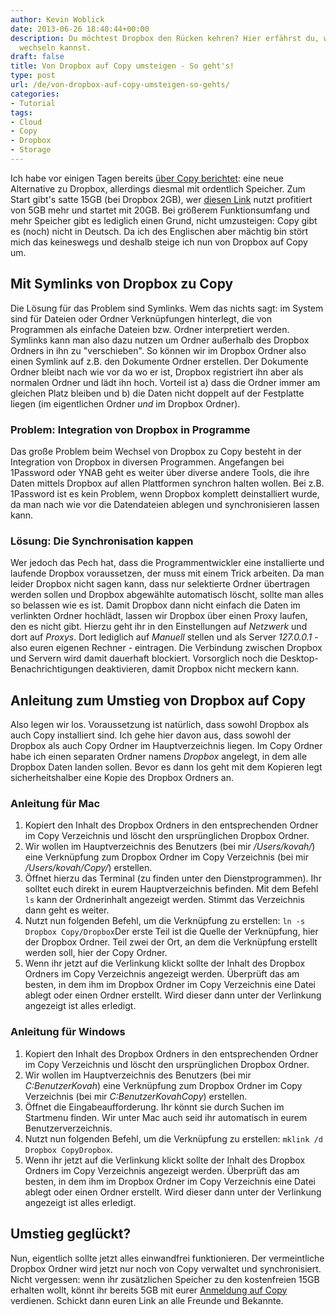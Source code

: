 ```yaml
---
author: Kevin Woblick
date: 2013-06-26 18:40:44+00:00
description: Du möchtest Dropbox den Rücken kehren? Hier erfährst du, wie du zu Copy.com
  wechseln kannst.
draft: false
title: Von Dropbox auf Copy umsteigen - So geht's!
type: post
url: /de/von-dropbox-auf-copy-umsteigen-so-gehts/
categories:
- Tutorial
tags:
- Cloud
- Copy
- Dropbox
- Storage
---
```


Ich habe vor einigen Tagen bereits [über Copy berichtet](https://blog.woblick.dev/copy-dropbox-alternative-mit-massig-speicher): eine neue Alternative zu Dropbox, allerdings diesmal mit ordentlich Speicher. Zum Start gibt's satte 15GB (bei Dropbox 2GB), wer [diesen Link](https://copy.com?r=jZ0vWa) nutzt profitiert von 5GB mehr und startet mit 20GB. Bei größerem Funktionsumfang und mehr Speicher gibt es lediglich einen Grund, nicht umzusteigen: Copy gibt es (noch) nicht in Deutsch. Da ich des Englischen aber mächtig bin stört mich das keineswegs und deshalb steige ich nun von Dropbox auf Copy um.


## Mit Symlinks von Dropbox zu Copy

Die Lösung für das Problem sind Symlinks. Wem das nichts sagt: im System sind für Dateien oder Ordner Verknüpfungen hinterlegt, die von Programmen als einfache Dateien bzw. Ordner interpretiert werden. Symlinks kann man also dazu nutzen um Ordner außerhalb des Dropbox Ordners in ihn zu "verschieben". So können wir im Dropbox Ordner also einen Symlink auf z.B. den Dokumente Ordner erstellen. Der Dokumente Ordner bleibt nach wie vor da wo er ist, Dropbox registriert ihn aber als normalen Ordner und lädt ihn hoch. Vorteil ist a) dass die Ordner immer am gleichen Platz bleiben und b) die Daten nicht doppelt auf der Festplatte liegen (im eigentlichen Ordner _und_ im Dropbox Ordner).


### Problem: Integration von Dropbox in Programme

Das große Problem beim Wechsel von Dropbox zu Copy besteht in der Integration von Dropbox in diversen Programmen. Angefangen bei 1Password oder YNAB geht es weiter über diverse andere Tools, die ihre Daten mittels Dropbox auf allen Plattformen synchron halten wollen. Bei z.B. 1Password ist es kein Problem, wenn Dropbox komplett deinstalliert wurde, da man nach wie vor die Datendateien ablegen und synchronisieren lassen kann.


### Lösung: Die Synchronisation kappen

Wer jedoch das Pech hat, dass die Programmentwickler eine installierte und laufende Dropbox voraussetzen, der muss mit einem Trick arbeiten. Da man leider Dropbox nicht sagen kann, dass nur selektierte Ordner übertragen werden sollen und Dropbox abgewählte automatisch löscht, sollte man alles so belassen wie es ist. Damit Dropbox dann nicht einfach die Daten im verlinkten Ordner hochlädt, lassen wir Dropbox über einen Proxy laufen, den es nicht gibt. Hierzu geht ihr in den Einstellungen auf _Netzwerk_ und dort auf _Proxys_. Dort lediglich auf _Manuell_ stellen und als Server _127.0.0.1_ - also euren eigenen Rechner - eintragen. Die Verbindung zwischen Dropbox und Servern wird damit dauerhaft blockiert. Vorsorglich noch die Desktop-Benachrichtigungen deaktivieren, damit Dropbox nicht meckern kann.


## Anleitung zum Umstieg von Dropbox auf Copy

Also legen wir los. Voraussetzung ist natürlich, dass sowohl Dropbox als auch Copy installiert sind. Ich gehe hier davon aus, dass sowohl der Dropbox als auch Copy Ordner im Hauptverzeichnis liegen. Im Copy Ordner habe ich einen separaten Ordner namens _Dropbox_ angelegt, in dem alle Dropbox Daten landen sollen. Bevor es dann los geht mit dem Kopieren legt sicherheitshalber eine Kopie des Dropbox Ordners an.


### Anleitung für Mac

1. Kopiert den Inhalt des Dropbox Ordners in den entsprechenden Ordner im Copy Verzeichnis und löscht den ursprünglichen Dropbox Ordner.
2. Wir wollen im Hauptverzeichnis des Benutzers (bei mir _/Users/kovah/_) eine Verknüpfung zum Dropbox Ordner im Copy Verzeichnis (bei mir _/Users/kovah/Copy/_) erstellen.
3. Öffnet hierzu das Terminal (zu finden unter den Dienstprogrammen). Ihr solltet euch direkt in eurem Hauptverzeichnis befinden. Mit dem Befehl `ls` kann der Ordnerinhalt angezeigt werden. Stimmt das Verzeichnis dann geht es weiter.
4. Nutzt nun folgenden Befehl, um die Verknüpfung zu erstellen:
`ln -s Dropbox Copy/Dropbox`Der erste Teil ist die Quelle der Verknüpfung, hier der Dropbox Ordner. Teil zwei der Ort, an dem die Verknüpfung erstellt werden soll, hier der Copy Ordner.
5. Wenn ihr jetzt auf die Verlinkung klickt sollte der Inhalt des Dropbox Ordners im Copy Verzeichnis angezeigt werden. Überprüft das am besten, in dem ihm im Dropbox Ordner im Copy Verzeichnis eine Datei ablegt oder einen Ordner erstellt. Wird dieser dann unter der Verlinkung angezeigt ist alles erledigt.


### Anleitung für Windows

1. Kopiert den Inhalt des Dropbox Ordners in den entsprechenden Ordner im Copy Verzeichnis und löscht den ursprünglichen Dropbox Ordner.
2. Wir wollen im Hauptverzeichnis des Benutzers (bei mir _C:BenutzerKovah_) eine Verknüpfung zum Dropbox Ordner im Copy Verzeichnis (bei mir _C:BenutzerKovahCopy_) erstellen.
3. Öffnet die Eingabeaufforderung. Ihr könnt sie durch Suchen im Startmenu finden. Wir unter Mac auch seid ihr automatisch in eurem Benutzerverzeichnis.
4. Nutzt nun folgenden Befehl, um die Verknüpfung zu erstellen:
`mklink /d Dropbox CopyDropbox`.
5. Wenn ihr jetzt auf die Verlinkung klickt sollte der Inhalt des Dropbox Ordners im Copy Verzeichnis angezeigt werden. Überprüft das am besten, in dem ihm im Dropbox Ordner im Copy Verzeichnis eine Datei ablegt oder einen Ordner erstellt. Wird dieser dann unter der Verlinkung angezeigt ist alles erledigt.


## Umstieg geglückt?

Nun, eigentlich sollte jetzt alles einwandfrei funktionieren. Der vermeintliche Dropbox Ordner wird jetzt nur noch von Copy verwaltet und synchronisiert. Nicht vergessen: wenn ihr zusätzlichen Speicher zu den kostenfreien 15GB erhalten wollt, könnt ihr bereits 5GB mit eurer [Anmeldung auf Copy](https://copy.com?r=jZ0vWa) verdienen. Schickt dann euren Link an alle Freunde und Bekannte.
